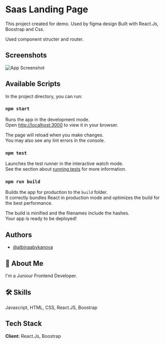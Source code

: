
# Saas Landing Page 

This project created for demo. Used by figma design
Built with React.Js, Boostrap and Css.

Used component structer and router.




## Screenshots

![App Screenshot](https://i.ibb.co/0XnRmKz/Saa-S-Landing-Page.png)

## Available Scripts

In the project directory, you can run:

### `npm start`

Runs the app in the development mode.\
Open [http://localhost:3000](http://localhost:3000) to view it in your browser.

The page will reload when you make changes.\
You may also see any lint errors in the console.

### `npm test`

Launches the test runner in the interactive watch mode.\
See the section about [running tests](https://facebook.github.io/create-react-app/docs/running-tests) for more information.

### `npm run build`

Builds the app for production to the `build` folder.\
It correctly bundles React in production mode and optimizes the build for the best performance.

The build is minified and the filenames include the hashes.\
Your app is ready to be deployed!

## Authors

- [@albinaabykanova](https://github.com/albinaabykanova)


## 🚀 About Me
I'm a Juniour Frontend Developer.


## 🛠 Skills
Javascript, HTML, CSS, React.JS, Boostrap


## Tech Stack

**Client:** React.Js, Boostrap


